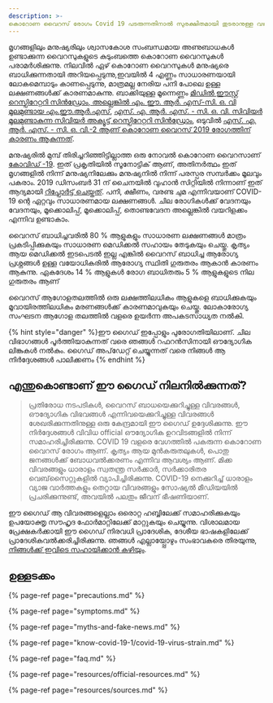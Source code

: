 ```yaml
---
description: >-
കൊറോണ വൈറസ് രോഗം Covid 19 പടരുന്നതിനാൽ സുരക്ഷിതമായി തുടരാനുള്ള വഴികാട്ടി
---
```


മൃഗങ്ങളിലും മനുഷ്യരിലും ശ്വാസകോശ സംബന്ധമായ അണുബാധകൾ ഉണ്ടാക്കുന്ന വൈറസുകളുടെ കുടുംബത്തെ കൊറോണ വൈറസുകൾ പരാമർശിക്കുന്നു. നിലവിൽ ഏഴ് കൊറോണ വൈറസുകൾ മനുഷ്യരെ ബാധിക്കുന്നതായി അറിയപ്പെടുന്നു,ഇവയിൽ 4 എണ്ണം സാധാരണയായി ലോകമെമ്പാടും കാണപ്പെടുന്നു, മാത്രമല്ല നേരിയ പനി പോലെ ഉള്ള ലക്ഷണങ്ങൾക്ക് കാരണമാകുന്നു. ബാക്കിയുള്ള മൂന്നെണ്ണം [മിഡിൽ ഈസ്റ്റ് റെസ്പിറേറ്ററി സിൻഡ്രോം, അല്ലെങ്കിൽ എം. ഈ. ആർ. എസ്-സി. ഒ. വി മൂലമുണ്ടായ എം.ഈ.ആർ.എസ്](https://www.who.int/emergencies/mers-cov/en/), [എസ്. എ. ആർ. എസ്. - സി. ഒ. വി. സിവിയർ മൂലമുണ്ടാകുന്ന സിവിയർ അക്യൂട്ട് റെസ്പിറേറ്ററി സിൻഡ്രോം](https://www.who.int/csr/sars/en/), ഒടുവിൽ [എസ്. എ. ആർ. എസ്. - സി. ഒ. വി.-2 ആണ് കൊറോണ വൈറസ് 2019 രോഗത്തിന് കാരണം ആകുന്നത്](https://www.cdc.gov/coronavirus/2019-ncov/index.html). 

മനുഷ്യരിൽ മുമ്പ് തിരിച്ചറിഞ്ഞിട്ടില്ലാത്ത ഒരു നോവൽ കൊറോണ വൈറസാണ് [കോവിഡ് -19](https://www.who.int/emergencies/diseases/novel-coronavirus-2019). ഇത് പ്രകൃതിയിൽ സൂനോട്ടിക് ആണ്, അതിനർത്ഥം ഇത് മൃഗങ്ങളിൽ നിന്ന് മനുഷ്യനിലേക്കും മനുഷ്യനിൽ നിന്ന് പരസ്പര സമ്പർക്കം മൂലവും പകരാം. 2019 ഡിസംബർ 31 ന് ചൈനയിൽ വുഹാൻ സിറ്റിയിൽ നിന്നാണ് ഇത് ആദ്യമായി [റിപ്പോർട്ട് ചെയ്തത്](https://www.who.int/csr/don/05-january-2020-pneumonia-of-unkown-cause-china/en/). പനി, ക്ഷീണം, വരണ്ട ചുമ എന്നിവയാണ് COVID-19 ന്റെ ഏറ്റവും സാധാരണമായ ലക്ഷണങ്ങൾ. ചില രോഗികൾക്ക് വേദനയും വേദനയും, മൂക്കൊലിപ്പ്, മൂക്കൊലിപ്പ്, തൊണ്ടവേദന അല്ലെങ്കിൽ വയറിളക്കം എന്നിവ ഉണ്ടാകാം.

വൈറസ് ബാധിച്ചവരിൽ 80 % ആളുകളും സാധാരണ ലക്ഷണങ്ങൾ മാത്രം പ്രകടിപ്പിക്കുകയും സാധാരണ മെഡിക്കൽ സഹായം തേടുകയും ചെയ്തു. കൃത്യം ആയ മെഡിക്കൽ ഇടപെടൽ ഇല്ല എങ്കിൽ വൈറസ് ബാധിച്ച ആരോഗ്യ പ്രശ്നങ്ങൾ ഉള്ള വയോധികരിൽ ആരോഗ്യ സ്ഥിതി ഗുരുതരം ആകാൻ കാരണം ആകുന്നു. ഏകദേശം 14 % ആളുകൾ രോഗ ബാധിതരും 5 % ആളുകളുടെ നില ഗുരുതരം ആണ്

വൈറസ് ആഗോളതലത്തിൽ ഒരു ലക്ഷത്തിലധികം ആളുകളെ ബാധിക്കുകയും മൂവായിരത്തിലധികം മരണങ്ങൾക്ക് കാരണമാവുകയും ചെയ്തു. ലോകാരോഗ്യ സംഘടന ആഗോള തലത്തിൽ വളരെ ഉയർന്ന അപകടസാധ്യത നൽകി.

{% hint style="danger" %}ഈ ഗൈഡ് ഇപ്പോളും പുരോഗതിയിലാണ്. ചില വിഭാഗങ്ങൾ പൂർത്തിയാകുന്നത് വരെ ഞങ്ങൾ റഫറൻസിനായി ഔദ്യോഗിക ലിങ്കുകൾ നൽകും. ഗൈഡ് അപ്‌ഡേറ്റ് ചെയ്യുന്നത് വരെ നിങ്ങൾ ആ നിർദ്ദേശങ്ങൾ പാലിക്കണം
{% endhint %}

## എന്തുകൊണ്ടാണ് ഈ ഗൈഡ് നിലനിൽക്കുന്നത്?

> പ്രതിരോധ നടപടികൾ, വൈറസ് ബാധയെക്കുറിച്ചുള്ള വിവരങ്ങൾ, ഔദ്യോഗിക വിഭവങ്ങൾ എന്നിവയെക്കുറിച്ചുള്ള വിവരങ്ങൾ ശേഖരിക്കുന്നതിനുള്ള ഒരു കേന്ദ്രമായി ഈ ഗൈഡ് ഉദ്ദേശിക്കുന്നു. ഈ നിർദ്ദേശങ്ങൾ വിവിധ official ഔദ്യോഗിക ഉറവിടങ്ങളിൽ നിന്ന് സമാഹരിച്ചിരിക്കുന്നു.
COVID 19 വളരെ വേഗത്തിൽ പകരുന്ന കൊറോണ വൈറസ് രോഗം ആണ്. കൃത്യം ആയ മുൻകരുതലുകൾ, പൊതു ജനങ്ങൾക്ക് ബോധവൽക്കരണം എന്നിവ ആവശ്യം ആണ്. മിക്ക വിവരങ്ങളും ധാരാളം സ്വതന്ത്ര സർക്കാർ, സർക്കാരിതര വെബ്‌സൈറ്റുകളിൽ വ്യാപിച്ചിരിക്കുന്നു. COVID-19 നെക്കുറിച്ച് ധാരാളം വ്യാജ വാർത്തകളും തെറ്റായ വിവരങ്ങളും സോഷ്യൽ മീഡിയയിൽ പ്രചരിക്കുന്നുണ്ട്, അവയിൽ പലതും ജീവന് ഭീഷണിയാണ്.

ഈ ഗൈഡ് ആ വിവരങ്ങളെല്ലാം ഒരൊറ്റ ഹബ്ബിലേക്ക് സമാഹരിക്കുകയും ഉപയോക്തൃ സൗഹൃദ ഫോർമാറ്റിലേക്ക്
മാറ്റുകയും ചെയ്യുന്നു. വിശാലമായ പ്രേക്ഷകർക്കായി ഈ ഗൈഡ് നിരവധി പ്രാദേശിക, ദേശീയ ഭാഷകളിലേക്ക് പ്രാദേശികവൽക്കരിച്ചിരിക്കുന്നു. ഞങ്ങൾ എല്ലായ്പ്പോഴും സംഭാവകരെ തിരയുന്നു, [നിങ്ങൾക്ക് ഇവിടെ സഹായിക്കാൻ കഴിയും](https://www.coronasafe.in/contribute).

## **ഉള്ളടക്കം**

{% page-ref page="precautions.md" %}

{% page-ref page="symptoms.md" %}

{% page-ref page="myths-and-fake-news.md" %}

{% page-ref page="know-covid-19-1/covid-19-virus-strain.md" %}

{% page-ref page="faq.md" %}

{% page-ref page="resources/official-resources.md" %}

{% page-ref page="resources/sources.md" %}

